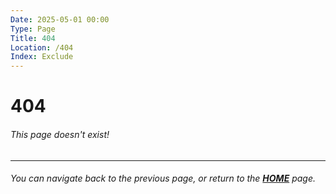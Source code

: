 ```yaml
---
Date: 2025-05-01 00:00
Type: Page
Title: 404
Location: /404
Index: Exclude
---
```


# 404

###### This page doesn't exist!

---

###### You can navigate back to the previous page, or return to the [**HOME**](/) page.
